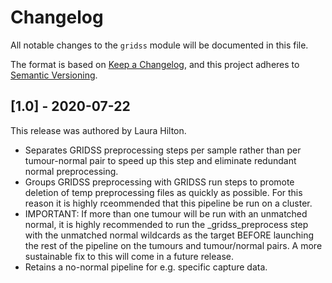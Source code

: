 # Changelog

All notable changes to the `gridss` module will be documented in this file.

The format is based on [Keep a Changelog](https://keepachangelog.com/en/1.0.0/),
and this project adheres to [Semantic Versioning](https://semver.org/spec/v2.0.0.html).

## [1.0] - 2020-07-22

This release was authored by Laura Hilton.
- Separates GRIDSS preprocessing steps per sample rather than per tumour-normal pair to speed up this step and eliminate redundant normal preprocessing. 
- Groups GRIDSS preprocessing with GRIDSS run steps to promote deletion of temp preprocessing files as quickly as possible. For this reason it is highly rceommended that this pipeline be run on a cluster. 
- IMPORTANT: If more than one tumour will be run with an unmatched normal, it is highly recommended to run the _gridss_preprocess step with the unmatched normal wildcards as the target BEFORE launching the rest of the pipeline on the tumours and tumour/normal pairs. A more sustainable fix to this will come in a future release. 
- Retains a no-normal pipeline for e.g. specific capture data. 
